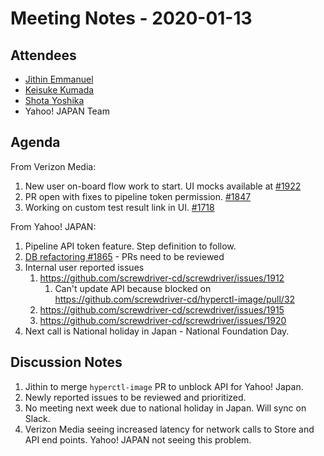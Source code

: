 # Meeting Notes - 2020-01-13

## Attendees

- [Jithin Emmanuel](https://github.com/jithine)
- [Keisuke Kumada](https://github.com/kumada626)
- [Shota Yoshika](https://github.com/s-yoshika)
- Yahoo! JAPAN Team

## Agenda

From Verizon Media:

1. New user on-board flow work to start. UI mocks available at [#1922](https://github.com/screwdriver-cd/screwdriver/issues/1922)
2. PR open with fixes to pipeline token permission. [#1847](https://github.com/screwdriver-cd/screwdriver/issues/1847)
3. Working on custom test result link in UI. [#1718](https://github.com/screwdriver-cd/screwdriver/issues/1718)

From Yahoo! JAPAN:

1. Pipeline API token feature. Step definition to follow.
2. [DB refactoring #1865](https://github.com/screwdriver-cd/screwdriver/issues/1865) - PRs need to be reviewed
3. Internal user reported issues
    1. https://github.com/screwdriver-cd/screwdriver/issues/1912
        1. Can't update API because blocked on https://github.com/screwdriver-cd/hyperctl-image/pull/32
    2. https://github.com/screwdriver-cd/screwdriver/issues/1915
    3. https://github.com/screwdriver-cd/screwdriver/issues/1920
4. Next call is National holiday in Japan - National Foundation Day.


## Discussion Notes

1. Jithin to merge `hyperctl-image` PR to unblock API for Yahoo! Japan.
1. Newly reported issues to be reviewed and prioritized.
1. No meeting next week due to national holiday in Japan. Will sync on Slack.
1. Verizon Media seeing increased latency for network calls to Store and API end points. Yahoo! JAPAN not seeing this problem.
